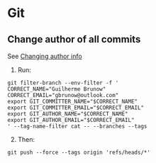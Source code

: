 # Git

## Change author of all commits
See [Changing author info](https://help.github.com/articles/changing-author-info/)
1. Run:
```
git filter-branch --env-filter -f '
CORRECT_NAME="Guilherme Brunow"
CORRECT_EMAIL="gbrunow@outlook.com"
export GIT_COMMITTER_NAME="$CORRECT_NAME"
export GIT_COMMITTER_EMAIL="$CORRECT_EMAIL"
export GIT_AUTHOR_NAME="$CORRECT_NAME"
export GIT_AUTHOR_EMAIL="$CORRECT_EMAIL"
' --tag-name-filter cat -- --branches --tags
```
2. Then:
```
git push --force --tags origin 'refs/heads/*'
```
